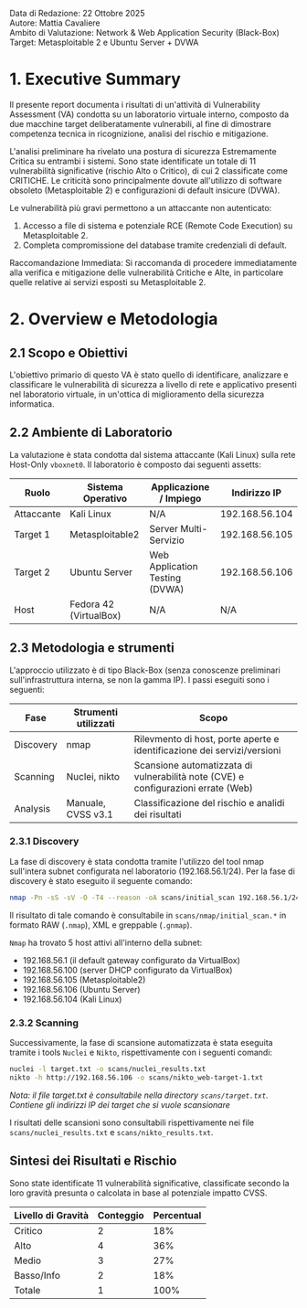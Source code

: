 Data di Redazione: 22 Ottobre 2025  
Autore: Mattia Cavaliere  
Ambito di Valutazione: Network & Web Application Security (Black-Box)  
Target: Metasploitable 2 e Ubuntu Server + DVWA  

# 1. Executive Summary
Il presente report documenta i risultati di un'attività di Vulnerability Assessment (VA) condotta su un laboratorio virtuale interno, composto da due macchine target deliberatamente vulnerabili, al fine di dimostrare competenza tecnica in ricognizione, analisi del rischio e mitigazione.

L'analisi preliminare ha rivelato una postura di sicurezza Estremamente Critica su entrambi i sistemi. Sono state identificate un totale di 11 vulnerabilità significative (rischio Alto o Critico), di cui 2 classificate come CRITICHE. Le criticità sono principalmente dovute all'utilizzo di software obsoleto (Metasploitable 2) e configurazioni di default insicure (DVWA).

Le vulnerabilità più gravi permettono a un attaccante non autenticato:
1. Accesso a file di sistema e potenziale RCE (Remote Code Execution) su Metasploitable 2.
2. Completa compromissione del database tramite credenziali di default.

Raccomandazione Immediata: Si raccomanda di procedere immediatamente alla verifica e mitigazione delle vulnerabilità Critiche e Alte, in particolare quelle relative ai servizi esposti su Metasploitable 2.

# 2. Overview e Metodologia
## 2.1 Scopo e Obiettivi
L'obiettivo primario di questo VA è stato quello di identificare, analizzare e classificare le vulnerabilità di sicurezza a livello di rete e applicativo presenti nel laboratorio virtuale, in un'ottica di miglioramento della sicurezza informatica. 

## 2.2 Ambiente di Laboratorio
La valutazione è stata condotta dal sistema attaccante (Kali Linux) sulla rete Host-Only `vboxnet0`.
Il laboratorio è composto dai seguenti assetts:


| Ruolo | Sistema Operativo | Applicazione / Impiego | Indirizzo IP |
|-------|-------------------|------------------------|--------------|
| Attaccante | Kali Linux | N/A | 192.168.56.104 |
| Target 1 | Metasploitable2 | Server Multi-Servizio | 192.168.56.105 |
| Target 2 | Ubuntu Server | Web Application Testing (DVWA) | 192.168.56.106 |
| Host | Fedora 42 (VirtualBox) | N/A | N/A |

## 2.3 Metodologia e strumenti
L'approccio utilizzato è di tipo Black-Box (senza conoscenze preliminari sull'infrastruttura interna, se non la gamma IP).
I passi eseguiti sono i seguenti:

| Fase | Strumenti utilizzati | Scopo |
|------|----------------------|-------|
| Discovery | nmap | Rilevmento di host, porte aperte e identificazione dei servizi/versioni |
| Scanning | Nuclei, nikto | Scansione automatizzata di vulnerabilità note (CVE) e configurazioni errate (Web) |
| Analysis | Manuale, CVSS v3.1 | Classificazione del rischio e analidi dei risultati |

### 2.3.1 Discovery
La fase di discovery è stata condotta tramite l'utilizzo del tool nmap sull'intera subnet configurata nel laboratorio (192.168.56.1/24). 
Per la fase di discovery è stato eseguito il seguente comando:

```Bash
nmap -Pn -sS -sV -O -T4 --reason -oA scans/initial_scan 192.168.56.1/24
```

Il risultato di tale comando è consultabile in `scans/nmap/initial_scan.*` in formato RAW (`.nmap`), XML e greppable (`.gnmap`). 

`Nmap` ha trovato 5 host attivi all'interno della subnet:
- 192.168.56.1 (il default gateway configurato da VirtualBox)
- 192.168.56.100 (server DHCP configurato da VirtualBox)
- 192.168.56.105 (Metasploitable2)
- 192.168.56.106 (Ubuntu Server)
- 192.168.56.104 (Kali Linux)

### 2.3.2 Scanning
Successivamente, la fase di scansione automatizzata è stata eseguita tramite i tools `Nuclei` e `Nikto`, rispettivamente con i seguenti comandi:

```Bash
nuclei -l target.txt -o scans/nuclei_results.txt
nikto -h http://192.168.56.106 -o scans/nikto_web-target-1.txt
```
*Nota: il file target.txt è consultabile nella directory `scans/target.txt`. Contiene gli indirizzi IP dei target che si vuole scansionare*

I risultati delle scansioni sono consultabili rispettivamente nei file `scans/nuclei_results.txt` e `scans/nikto_results.txt`. 

## Sintesi dei Risultati e Rischio
Sono state identificate 11 vulnerabilità significative, classificate secondo la loro gravità presunta o calcolata in base al potenziale impatto CVSS. 

| Livello di Gravità | Conteggio | Percentual |
|--------------------|-----------|------------|
| Critico | 2 | 18% |
| Alto | 4 | 36% |
| Medio | 3 | 27% |
| Basso/Info | 2 | 18% |
| Totale | 1 | 100% |

